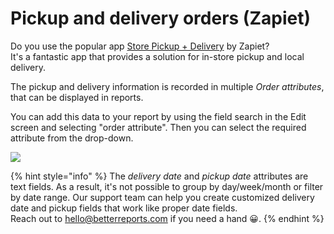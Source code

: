 # Pickup and delivery orders (Zapiet)

Do you use the popular app [Store Pickup + Delivery](https://apps.shopify.com/click-and-collect) by Zapiet?\
It's a fantastic app that provides a solution for in-store pickup and local delivery.

The pickup and delivery information is recorded in multiple _Order attributes_, that can be displayed in reports.

You can add this data to your report by using the field search in the Edit screen and selecting "order attribute". Then you can select the required attribute from the drop-down.

![](https://s3.amazonaws.com/helpscout.net/docs/assets/5d10592804286305cb87965e/images/5ef2f58a2c7d3a10cba97674/file-8wcnVVwJnN.png)

{% hint style="info" %}
The _delivery date_ and _pickup date_ attributes are text fields. As a result, it's not possible to group by day/week/month or filter by date range. Our support team can help you create customized delivery date and pickup fields that work like proper date fields.\
Reach out to [hello@betterreports.com](mailto:hello@betterreports.com) if you need a hand 😀.
{% endhint %}
